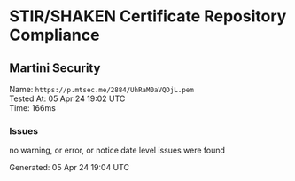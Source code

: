 # STIR/SHAKEN Certificate Repository Compliance

## Martini Security

Name: `https://p.mtsec.me/2884/UhRaM0aVQDjL.pem`\
Tested At: 05 Apr 24 19:02 UTC\
Time: 166ms

### Issues

no warning, or error, or notice date level issues were found

Generated: 05 Apr 24 19:04 UTC